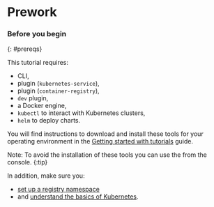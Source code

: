 # Prework

### Before you begin

{: \#prereqs}

This tutorial requires:

*  CLI,
  *  plugin \(`kubernetes-service`\),
  *  plugin \(`container-registry`\),
  * `dev` plugin,
* a Docker engine,
* `kubectl` to interact with Kubernetes clusters,
* `helm` to deploy charts.

You will find instructions to download and install these tools for your operating environment in the [Getting started with tutorials](https://{DomainName}/docs/solution-tutorials?topic=solution-tutorials-getting-started) guide.

Note: To avoid the installation of these tools you can use the  from the  console. {:tip}

In addition, make sure you:

* [set up a registry namespace](https://github.com/maxisses/firstgitbook/tree/5b5370a9d28ef3477285a814c57784ecc17465be/docs/services/Registry?topic=registry-registry_setup_cli_namespace/README.md#registry_namespace_setup)
* and [understand the basics of Kubernetes](https://kubernetes.io/docs/tutorials/kubernetes-basics/).

